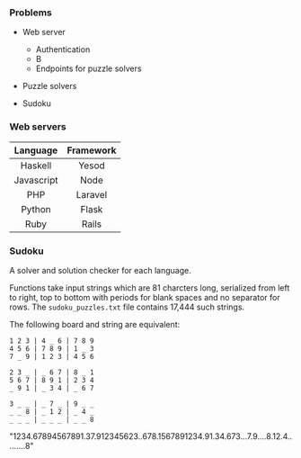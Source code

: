 ### Problems

* Web server  
  * Authentication  
  * B
  * Endpoints for puzzle solvers  
  
* Puzzle solvers  
 * Sudoku  

### Web servers

Language 	| Framework
:---:	 	| :---:
Haskell		| Yesod
Javascript  | Node
PHP			| Laravel
Python		| Flask
Ruby		| Rails

### Sudoku

A solver and solution checker for each language.

Functions take input strings which are 81 charcters long, serialized from left to right, top to bottom 
with periods for blank spaces and no separator for rows. The `sudoku_puzzles.txt` file contains 17,444 such strings.

The following board and string are equivalent:

`1 2 3 | 4 _ 6 | 7 8 9`  
`4 5 6 | 7 8 9 | 1 _ 3`  
`7 _ 9 | 1 2 3 | 4 5 6`  
  
`2 3 _ | _ 6 7 | 8 _ 1`  
`5 6 7 | 8 9 1 | 2 3 4`  
`_ 9 1 | _ 3 4 | _ 6 7`  
    
`3 _ _ | _ 7 _ | 9 _ _`  
`_ _ 8 | _ 1 2 | _ 4 _`  
`_ _ _ | _ _ _ | _ _ 8`  
  
"1234.67894567891.37.912345623..678.1567891234.91.34.673...7.9....8.12.4.........8"
